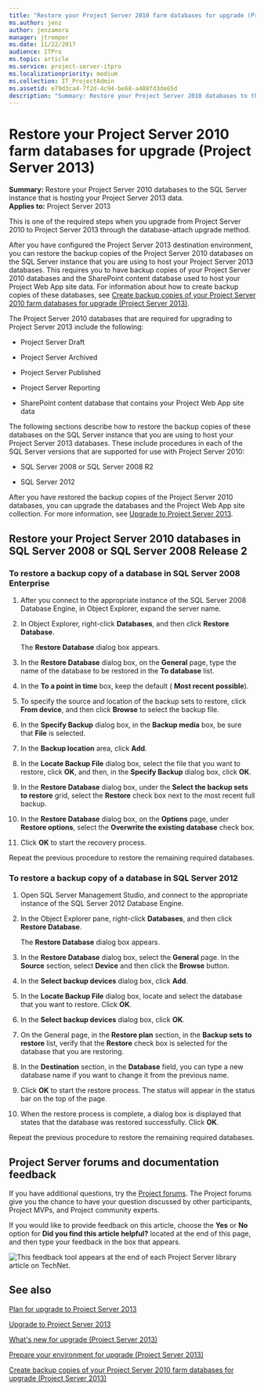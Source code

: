 ```yaml
---
title: "Restore your Project Server 2010 farm databases for upgrade (Project Server 2013)"
ms.author: jenz
author: jenzamora
manager: jtremper
ms.date: 11/22/2017
audience: ITPro
ms.topic: article
ms.service: project-server-itpro
ms.localizationpriority: medium
ms.collection: IT_ProjectAdmin
ms.assetid: e79d3ca4-7f2d-4c94-be68-a408fd3de65d
description: "Summary: Restore your Project Server 2010 databases to the SQL Server instance that is hosting your Project Server 2013 data."
---
```


# Restore your Project Server 2010 farm databases for upgrade (Project Server 2013)
 
 **Summary:** Restore your Project Server 2010 databases to the SQL Server instance that is hosting your Project Server 2013 data.<br/>
**Applies to:** Project Server 2013
  
This is one of the required steps when you upgrade from Project Server 2010 to Project Server 2013 through the database-attach upgrade method.
  
After you have configured the Project Server 2013 destination environment, you can restore the backup copies of the Project Server 2010 databases on the SQL Server instance that you are using to host your Project Server 2013 databases. This requires you to have backup copies of your Project Server 2010 databases and the SharePoint content database used to host your Project Web App site data. For information about how to create backup copies of these databases, see [Create backup copies of your Project Server 2010 farm databases for upgrade (Project Server 2013)](./create-backup-copies-of-your-project-server-2010-farm-databases-for-upgrade-to-p.md). 
  
The Project Server 2010 databases that are required for upgrading to Project Server 2013 include the following:
  
- Project Server Draft
    
- Project Server Archived
    
- Project Server Published
    
- Project Server Reporting
    
- SharePoint content database that contains your Project Web App site data
    
The following sections describe how to restore the backup copies of these databases on the SQL Server instance that you are using to host your Project Server 2013 databases. These include procedures in each of the SQL Server versions that are supported for use with Project Server 2010:
  
- SQL Server 2008 or SQL Server 2008 R2
    
- SQL Server 2012
    
After you have restored the backup copies of the Project Server 2010 databases, you can upgrade the databases and the Project Web App site collection. For more information, see [Upgrade to Project Server 2013](upgrade-to-project-server-2013.md).
  
## Restore your Project Server 2010 databases in SQL Server 2008 or SQL Server 2008 Release 2

### To restore a backup copy of a database in SQL Server 2008 Enterprise

1. After you connect to the appropriate instance of the SQL Server 2008 Database Engine, in Object Explorer, expand the server name.
    
2. In Object Explorer, right-click **Databases**, and then click **Restore Database**. 
    
    The **Restore Database** dialog box appears.
    
3. In the **Restore Database** dialog box, on the **General** page, type the name of the database to be restored in the **To database** list.
    
4. In the **To a point in time** box, keep the default ( **Most recent possible**).
    
5. To specify the source and location of the backup sets to restore, click **From device**, and then click **Browse** to select the backup file.
    
6. In the **Specify Backup** dialog box, in the **Backup media** box, be sure that **File** is selected.
    
7. In the **Backup location** area, click **Add**.
    
8. In the **Locate Backup File** dialog box, select the file that you want to restore, click **OK**, and then, in the **Specify Backup** dialog box, click **OK**.
    
9. In the **Restore Database** dialog box, under the **Select the backup sets to restore** grid, select the **Restore** check box next to the most recent full backup.
    
10. In the **Restore Database** dialog box, on the **Options** page, under **Restore options**, select the **Overwrite the existing database** check box.
    
11. Click **OK** to start the recovery process.
    
Repeat the previous procedure to restore the remaining required databases.
### To restore a backup copy of a database in SQL Server 2012

1. Open SQL Server Management Studio, and connect to the appropriate instance of the SQL Server 2012 Database Engine.
    
2. In the Object Explorer pane, right-click **Databases**, and then click **Restore Database**. 
    
    The **Restore Database** dialog box appears.
    
3. In the **Restore Database** dialog box, select the **General** page. In the **Source** section, select **Device** and then click the **Browse** button.
    
4. In the **Select backup devices** dialog box, click **Add**.
    
5. In the **Locate Backup File** dialog box, locate and select the database that you want to restore. Click **OK**.
    
6. In the **Select backup devices** dialog box, click **OK**.
    
7. On the General page, in the **Restore plan** section, in the **Backup sets to restore** list, verify that the **Restore** check box is selected for the database that you are restoring.
    
8. In the **Destination** section, in the **Database** field, you can type a new database name if you want to change it from the previous name.
    
9. Click **OK** to start the restore process. The status will appear in the status bar on the top of the page.
    
10. When the restore process is complete, a dialog box is displayed that states that the database was restored successfully. Click **OK**.
    
Repeat the previous procedure to restore the remaining required databases.
## Project Server forums and documentation feedback

If you have additional questions, try the [Project forums](https://social.technet.microsoft.com/Forums/en-US/category/project). The Project forums give you the chance to have your question discussed by other participants, Project MVPs, and Project community experts.
  
If you would like to provide feedback on this article, choose the **Yes** or **No** option for **Did you find this article helpful?** located at the end of this page, and then type your feedback in the box that appears.
  
![This feedback tool appears at the end of each Project Server library article on TechNet.](images/technetFeedbackBox.png)
  
## See also


[Plan for upgrade to Project Server 2013](plan-for-upgrade-to-project-server-2013.md)
  
[Upgrade to Project Server 2013](upgrade-to-project-server-2013.md)

[What's new for upgrade (Project Server 2013)](./what-s-new-in-project-server-2013-upgrade.md)
  
[Prepare your environment for upgrade (Project Server 2013)](./prepare-your-environment-for-an-upgrade-to-project-server-2013.md)
  
[Create backup copies of your Project Server 2010 farm databases for upgrade (Project Server 2013)](./create-backup-copies-of-your-project-server-2010-farm-databases-for-upgrade-to-p.md)
